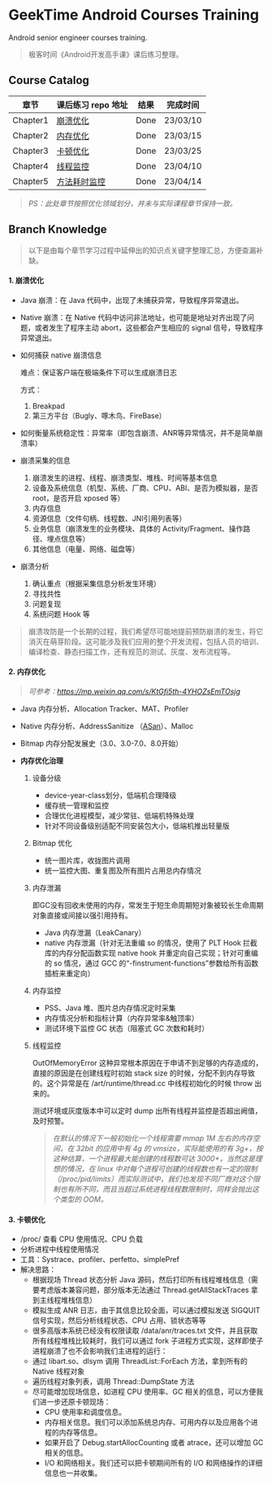 # GeekTime Android Courses Training
Android senior engineer courses training.
> 极客时间《Android开发高手课》课后练习整理。

## Course Catalog

| 章节     | 课后练习 repo 地址             | 结果 | 完成时间 |
| -------- | ------------------------------ | ---- | -------- |
| Chapter1 | [崩溃优化](./breakpadLib)      | Done | 23/03/10 |
| Chapter2 | [内存优化](./bitmapAnalyzer)   | Done | 23/03/15 |
| Chapter3 | [卡顿优化](./processTracker)   | Done | 23/03/25 |
| Chapter4 | [线程监控](./thread_hook)      | Done | 23/04/10 |
| Chapter5 | [方法耗时监控](./trace-plugin) | Done | 23/04/14 |

> *PS：此处章节按照优化领域划分，并未与实际课程章节保持一致。*

## Branch Knowledge

> 以下是由每个章节学习过程中延伸出的知识点关键字整理汇总，方便查漏补缺。

#### 1. 崩溃优化

- Java 崩溃：在 Java 代码中，出现了未捕获异常，导致程序异常退出。

- Native 崩溃：在 Native 代码中访问非法地址，也可能是地址对齐出现了问题，或者发生了程序主动 abort，这些都会产生相应的 signal 信号，导致程序异常退出。

- 如何捕获 native 崩溃信息

  难点：保证客户端在极端条件下可以生成崩溃日志

  方式：

  1. Breakpad
  2. 第三方平台（Bugly、啄木鸟、FireBase）

- 如何衡量系统稳定性：异常率（即包含崩溃、ANR等异常情况，并不是简单崩溃率）

- 崩溃采集的信息

  1. 崩溃发生的进程、线程、崩溃类型、堆栈、时间等基本信息
  2. 设备及系统信息（机型、系统、厂商、CPU、ABI、是否为模拟器，是否 root，是否开启 xposed 等）
  3. 内存信息
  4. 资源信息（文件句柄、线程数、JNI引用列表等）
  5. 业务信息（崩溃发生的业务模块、具体的 Activity/Fragment、操作路径、埋点信息等）
  6. 其他信息（电量、网络、磁盘等）

- 崩溃分析

  1. 确认重点（根据采集信息分析发生环境）
  2. 寻找共性
  3. 问题复现
  4. 系统问题 Hook 等

> 崩溃攻防是一个长期的过程，我们希望尽可能地提前预防崩溃的发生，将它消灭在萌芽阶段。这可能涉及我们应用的整个开发流程，包括人员的培训、编译检查、静态扫描工作，还有规范的测试、灰度、发布流程等。

#### 2. 内存优化

> *可参考：https://mp.weixin.qq.com/s/KtGfi5th-4YHOZsEmTOsjg*

- Java 内存分析、Allocation Tracker、MAT、Profiler

- Native 内存分析、AddressSanitize （[ASan](https://source.android.com/docs/core/tests/debug/native-memory?hl=zh-cn)）、Malloc

- Bitmap 内存分配发展史（3.0、3.0-7.0、8.0开始）

- **内存优化治理**

  1. 设备分级

     - device-year-class划分，低端机合理降级
     - 缓存统一管理和监控
     - 合理优化进程模型，减少常驻、低端机特殊处理
     - 针对不同设备级别适配不同安装包大小，低端机推出轻量版

  2. Bitmap 优化

     - 统一图片库，收拢图片调用
     - 统一监控大图、重复图及所有图片占用总内存情况

  3. 内存泄漏

     即GC没有回收未使用的内存，常发生于短生命周期短对象被较长生命周期对象直接或间接以强引用持有。

     - Java 内存泄漏（LeakCanary）
     - native 内存泄漏（针对无法重编 so 的情况，使用了 PLT Hook 拦截库的内存分配函数实现 native hook 并重定向自己实现；针对可重编的 so 情况，通过 GCC 的“-finstrument-functions”参数给所有函数插桩来重定向）

  4. 内存监控

     - PSS、Java 堆、图片总内存情况定时采集
     - 内存情况分析和指标计算（内存异常率&触顶率）
     - 测试环境下监控 GC 状态（阻塞式 GC 次数和耗时）

  5. 线程监控

     OutOfMemoryError 这种异常根本原因在于申请不到足够的内存造成的，直接的原因是在创建线程时初始 stack size 的时候，分配不到内存导致的。这个异常是在 /art/runtime/thread.cc 中线程初始化的时候 throw 出来的。

     测试环境或灰度版本中可以定时 dump 出所有线程并监控是否超出阙值，及时预警。

     > *在默认的情况下一般初始化一个线程需要 mmap 1M 左右的内存空间，在 32bit 的应用中有 4g 的 vmsize，实际能使用的有 3g+，按这种估算，一个进程最大能创建的线程数可达 3000+，当然这是理想的情况，在 linux 中对每个进程可创建的线程数也有一定的限制（/proc/pid/limits）而实际测试中，我们也发现不同厂商对这个限制也有所不同，而且当超过系统进程线程数限制时，同样会抛出这个类型的 OOM。*

#### 3. 卡顿优化

- /proc/ 查看 CPU 使用情况、CPU 负载
- 分析进程中线程使用情况
- 工具：Systrace、profiler、perfetto、simplePref
- 解决思路：
  - 根据现场 Thread 状态分析 Java 源码，然后打印所有线程堆栈信息（需要考虑版本兼容问题，部分版本无法通过 Thread.getAllStackTraces 拿到主线程堆栈信息）
  - 模拟生成 ANR 日志，由于其信息比较全面，可以通过模拟发送 SIGQUIT 信号实现，然后分析线程状态、CPU 占用、锁状态等等
  - 很多高版本系统已经没有权限读取 /data/anr/traces.txt 文件，并且获取所有线程堆栈比较耗时，我们可以通过 fork 子进程方式实现，这样即使子进程崩溃了也不会影响我们主进程的运行：
  - 通过 libart.so、dlsym 调用 ThreadList::ForEach 方法，拿到所有的 Native 线程对象
  - 遍历线程对象列表，调用 Thread::DumpState 方法
  - 尽可能增加现场信息，如进程 CPU 使用率、GC 相关的信息，可以方便我们进一步还原卡顿现场：
    - CPU 使用率和调度信息。
    - 内存相关信息。我们可以添加系统总内存、可用内存以及应用各个进程的内存等信息。
    - 如果开启了 Debug.startAllocCounting 或者 atrace，还可以增加 GC 相关的信息。
    - I/O 和网络相关。我们还可以把卡顿期间所有的 I/O 和网络操作的详细信息也一并收集。
